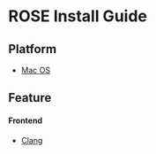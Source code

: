ROSE Install Guide
==================

## Platform
* [Mac OS](./installation/macports.md)

## Feature

#### Frontend
* [Clang](./installation/clang.md)

